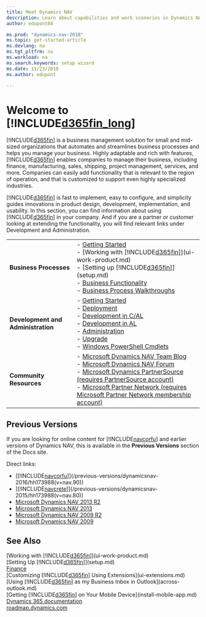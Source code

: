 ```yaml
---
title: Meet Dynamics NAV
description: Learn about capabilities and work scenarios in Dynamics NAV, a business management solution for small and mid-sized organizations.
author: edupont04

ms.prod: "dynamics-nav-2018"
ms.topic: get-started-article
ms.devlang: na
ms.tgt_pltfrm: na
ms.workload: na
ms.search.keywords: setup wizard
ms.date: 11/23/2018
ms.author: edupont

---
```

# Welcome to [!INCLUDE[d365fin_long](includes/d365fin_long_md.md)]
[!INCLUDE[d365fin](includes/d365fin_md.md)] is a business management solution for small and mid-sized organizations that automates and streamlines business processes and helps you manage your business. Highly adaptable and rich with features, [!INCLUDE[d365fin](includes/d365fin_md.md)] enables companies to manage their business, including finance, manufacturing, sales, shipping, project management, services, and more. Companies can easily add functionality that is relevant to the region of operation, and that is customized to support even highly specialized industries.

[!INCLUDE[d365fin](includes/d365fin_md.md)] is fast to implement, easy to configure, and simplicity guides innovations in product design, development, implementation, and usability. In this section, you can find information about using [!INCLUDE[d365fin](includes/d365fin_md.md)] in your company. And if you are a partner or customer looking at extending the functionality, you will find relevant links under Development and Administration.  

|||  
|-|-|  
|**Business Processes**|-   [Getting Started](across-get-started.md)<br />-   [Working with [!INCLUDE[d365fin](includes/d365fin_md.md)]](ui-work-product.md)<br />-   [Setting up [!INCLUDE[d365fin](includes/d365fin_md.md)]](setup.md)<br />-   [Business Functionality](madeira-business-functionality.md)<br />-   [Business Process Walkthroughs](walkthrough-business-process-walkthroughs.md)|  
|**Development and Administration**|-   [Getting Started](/dynamics-nav/index)<br />-   [Deployment](/dynamics-nav/deployment)<br />-   [Development in C/AL](/dynamics-nav/development)<br />-   [Development in AL](/dynamics-nav/developer/devenv-dev-overview)<br />-   [Administration](/dynamics-nav/administration)<br />-   [Upgrade](/dynamics-nav/upgrading-to-microsoft-dynamics-nav)<br />-  [Windows PowerShell Cmdlets](/powershell/dynamics-nav/overview?view=dynamicsnav-ps-2018)|  
|**Community Resources**|-   [Microsoft Dynamics NAV Team Blog](https://blogs.msdn.microsoft.com/nav/)<br />-   [Microsoft Dynamics NAV Forum](http://community.dynamics.com/product/nav/f/34.aspx)<br />-   [Microsoft Dynamics PartnerSource \(requires PartnerSource account\)](https://mbs.microsoft.com/partnersource)<br />-   [Microsoft Partner Network \(requires Microsoft Partner Network membership account\)](https://mspartner.microsoft.com/en/us/Pages/index.aspx)|  

## Previous Versions
If you are looking for online content for [!INCLUDE[navcorfu](includes/navcorfu_md.md)] and earlier versions of Dynamics NAV, this is available in the **Previous Versions** section of the Docs site.  

Direct links:

* [[!INCLUDE[navcorfu](includes/navcorfu_md.md)]](/previous-versions/dynamicsnav-2016/hh173988(v=nav.90))    
* [[!INCLUDE[navcrete](includes/navcrete_md.md)]](/previous-versions/dynamicsnav-2015/hh173988(v=nav.80))  
* [Microsoft Dynamics NAV 2013 R2](/previous-versions/dynamicsnav-2013r2/hh173988(v=nav.71))  
* [Microsoft Dynamics NAV 2013](/previous-versions/dynamicsnav-2013r2/hh173988(v=nav.70))  
* [Microsoft Dynamics NAV 2009 R2](/previous-versions/dynamicsnav-2009r2/gg502505(v=nav.60))  
* [Microsoft Dynamics NAV 2009](/previous-versions/dynamicsnav-2009/dd355204(v=nav.60))  


## See Also
[Working with [!INCLUDE[d365fin](includes/d365fin_md.md)]](ui-work-product.md)  
[Setting Up [!INCLUDE[d365fin](includes/d365fin_md.md)]](setup.md)  
[Finance](finance.md)  
[Customizing [!INCLUDE[d365fin](includes/d365fin_md.md)] Using Extensions](ui-extensions.md)  
[Using [!INCLUDE[d365fin](includes/d365fin_md.md)] as my Business Inbox in Outlook](across-outlook.md)  
[Getting [!INCLUDE[d365fin](includes/d365fin_md.md)] on Your Mobile Device](install-mobile-app.md)  
[Dynamics 365 documentation](https://docs.microsoft.com/dynamics365/#pivot=solutions&panel=solutions_financials)  
[roadmap.dynamics.com](https://roadmap.dynamics.com/#edition=1#application=a56e2c12-2a92-e611-80dc-c4346bac0910#status=3a708a86-ae97-e611-80df-c4346baceb68)  
